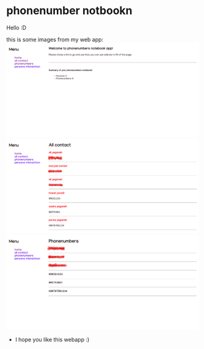 # phonenumber notbookn
Hello :D

this is some images from my web app:
![home](./home-page.png)
![page1](./page1.png)
![page2](./page2.png)

- I hope you like this webapp :)
